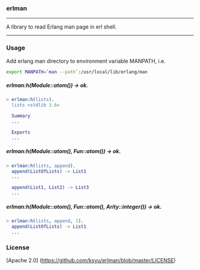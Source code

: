 ### erlman

---

A library to read Erlang man page in erl shell.

---

### Usage
Add erlang man directory to environment variable MANPATH, i.e.

```bash
export MANPATH=`man --path`:/usr/local/lib/erlang/man
```

##### erlman:h(Module::atom()) -> ok.

```erlang
> erlman:h(lists).
  lists <stdlib 3.6>

  Summary
  ...

  Exports
  ...
```

##### erlman:h(Module::atom(), Fun::atom()) -> ok.

```erlang
> erlman:h(lists, append).
  append(ListOfLists) -> List1
  ...

  append(List1, List2) -> List3
  ...

```

##### erlman:h(Module::atom(), Fun::atom(), Arity::integer()) -> ok.

```erlang
> erlman:h(lists, append, 1).
  append(ListOfLists) -> List1
  ...

```

### License
[Apache 2.0] (https://github.com/ksyu/erlman/blob/master/LICENSE)
